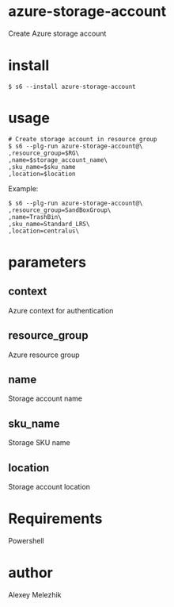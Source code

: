# azure-storage-account

Create Azure storage account

# install

    $ s6 --install azure-storage-account

# usage

    # Create storage account in resource group
    $ s6 --plg-run azure-storage-account@\
    ,resource_group=$RG\
    ,name=$storage_account_name\
    ,sku_name=$sku_name
    ,location=$location

Example:

    $ s6 --plg-run azure-storage-account@\
    ,resource_group=SandBoxGroup\
    ,name=TrashBin\
    ,sku_name=Standard_LRS\
    ,location=centralus\

# parameters

## context

Azure context for authentication

## resource_group

Azure resource group

## name

Storage account name

## sku_name

Storage SKU name

## location

Storage account location

# Requirements

Powershell

# author

Alexey Melezhik


